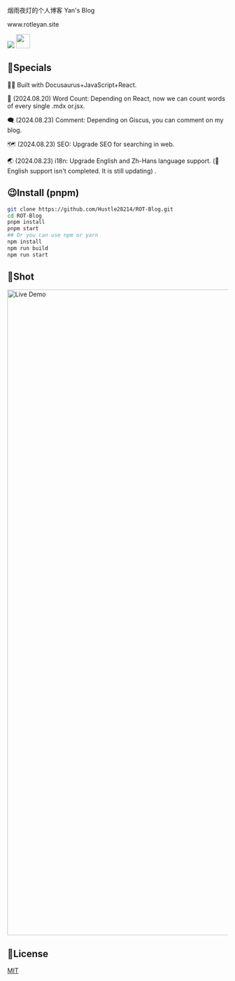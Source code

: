 烟雨夜灯的个人博客
Yan's Blog
</h2>
<p>
www.rotleyan.site
</p>
<a href="https://vercel.com/new/clone?repository-url=https://github.com/Hustle28214/ROT-Blog/tree/main&project-name=ROTblog&repo-name=ROTblog" rel="nofollow"><img src="https://vercel.com/button"></a>
<a href="https://docusaurus.io/zh-CN/" target="_blank"><img  style="height:32px" src="https://github.com/user-attachments/assets/cfb3c49a-ed7a-408f-8947-9021dc776dbc" /><a/>

## 🤔Specials

👷‍♀ Built with Docusaurus+JavaScript+React.

📝 (2024.08.20) Word Count: Depending on React, now we can count words of every single .mdx or.jsx.

🗨 (2024.08.23) Comment: Depending on Giscus, you can comment on my blog.

🗺 (2024.08.23) SEO: Upgrade SEO for searching in web.

🌏 (2024.08.23) i18n: Upgrade English and Zh-Hans language support. (🚧English support isn't completed. It is still updating) .



## 😉Install (pnpm)
```bash
git clone https://github.com/Hustle28214/ROT-Blog.git
cd ROT-Blog
pnpm install
pnpm start
## Or you can use npm or yarn
npm install
npm run build
npm run start
```


## 📸Shot

<img width="1471" alt="Live Demo" src="https://github.com/user-attachments/assets/dec3d1fd-7a02-4c24-b748-a1960c3875b1">

## 🧾License

[MIT](./LICENSE)
